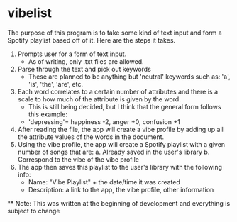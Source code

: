# vibelist

The purpose of this program is to take some kind of text input and form a Spotify playlist based off of it. Here are the steps it takes.

1. Prompts user for a form of text input.
	- As of writing, only .txt files are allowed.
2. Parse through the text and pick out keywords
	- These are planned to be anything but 'neutral' keywords such as: 'a', 'is', 'the', 'are', etc.
3. Each word correlates to a certain number of attributes and there is a scale to how much of the attribute is given by the word.
	- This is still being decided, but I think that the general form follows this example:
	-	'depressing'= happiness -2, anger +0, confusion +1
4. After reading the file, the app will create a vibe profile by adding up all the attribute values of the words in the document.
5. Using the vibe profile, the app will create a Spotify playlist with a given number of songs that are:
	a. Already saved in the user's library
	b. Correspond to the vibe of the vibe profile
6. The app then saves this playlist to the user's library with the following info:
	- Name: "Vibe Playlist" + the date/time it was created
	- Description: a link to the app, the vibe profile, other information

** Note: This was written at the beginning of development and everything is subject to change